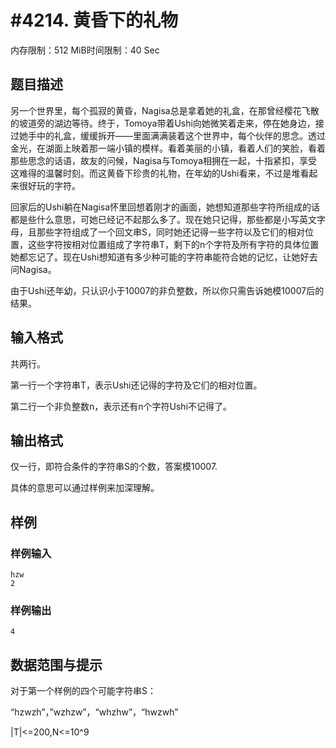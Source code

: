 # #4214. 黄昏下的礼物

内存限制：512 MiB时间限制：40 Sec

## 题目描述

另一个世界里，每个孤寂的黄昏，Nagisa总是拿着她的礼盒，在那曾经樱花飞散的坡道旁的湖边等待。终于，Tomoya带着Ushi向她微笑着走来，停在她身边，接过她手中的礼盒，缓缓拆开&mdash;&mdash;里面满满装着这个世界中，每个伙伴的思念。透过金光，在湖面上映着那一端小镇的模样。看着美丽的小镇，看着人们的笑脸，看着那些思念的话语，故友的问候，Nagisa与Tomoya相拥在一起，十指紧扣，享受这难得的温馨时刻。而这黄昏下珍贵的礼物，在年幼的Ushi看来，不过是堆看起来很好玩的字符。

回家后的Ushi躺在Nagisa怀里回想着刚才的画面，她想知道那些字符所组成的话都是些什么意思，可她已经记不起那么多了。现在她只记得，那些都是小写英文字母，且那些字符组成了一个回文串S，同时她还记得一些字符以及它们的相对位置，这些字符按相对位置组成了字符串T，剩下的n个字符及所有字符的具体位置她都忘记了。现在Ushi想知道有多少种可能的字符串能符合她的记忆，让她好去问Nagisa。

由于Ushi还年幼，只认识小于10007的非负整数，所以你只需告诉她模10007后的结果。

## 输入格式

共两行。

第一行一个字符串T，表示Ushi还记得的字符及它们的相对位置。

第二行一个非负整数n，表示还有n个字符Ushi不记得了。

## 输出格式

仅一行，即符合条件的字符串S的个数，答案模10007.

具体的意思可以通过样例来加深理解。

## 样例

### 样例输入

    
    hzw
    2
    
    

### 样例输出

    
    4
    

## 数据范围与提示

对于第一个样例的四个可能字符串S：

&ldquo;hzwzh&rdquo;，&rdquo;wzhzw&rdquo;，&ldquo;whzhw&rdquo;，&ldquo;hwzwh&rdquo;

|T|<=200,N<=10^9
